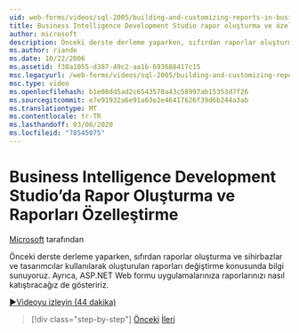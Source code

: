 ```yaml
---
uid: web-forms/videos/sql-2005/building-and-customizing-reports-in-business-intelligence-development-studio
title: Business Intelligence Development Studio rapor oluşturma ve özelleştirme | Microsoft Docs
author: microsoft
description: Önceki derste derleme yaparken, sıfırdan raporlar oluşturma ve sihirbazlar ve tasarımcılar kullanılarak oluşturulan raporları değiştirme konusunda bilgi sunuyoruz. Biz...
ms.author: riande
ms.date: 10/22/2006
ms.assetid: f38a1055-d387-49c2-aa1b-693688417c15
msc.legacyurl: /web-forms/videos/sql-2005/building-and-customizing-reports-in-business-intelligence-development-studio
msc.type: video
ms.openlocfilehash: b1e08dd5ad2c6543570a43c58997ab15353d7f26
ms.sourcegitcommit: e7e91932a6e91a63e2e46417626f39d6b244a3ab
ms.translationtype: MT
ms.contentlocale: tr-TR
ms.lasthandoff: 03/06/2020
ms.locfileid: "78545075"
---
```

# <a name="building-and-customizing-reports-in-business-intelligence-development-studio"></a>Business Intelligence Development Studio’da Rapor Oluşturma ve Raporları Özelleştirme

[Microsoft](https://github.com/microsoft) tarafından

Önceki derste derleme yaparken, sıfırdan raporlar oluşturma ve sihirbazlar ve tasarımcılar kullanılarak oluşturulan raporları değiştirme konusunda bilgi sunuyoruz. Ayrıca, ASP.NET Web formu uygulamalarınıza raporlarınızı nasıl katıştıracağız de gösteririz.

[&#9654;Videoyu izleyin (44 dakika)](https://channel9.msdn.com/Blogs/ASP-NET-Site-Videos/building-and-customizing-reports-in-business-intelligence-development-studio)

> [!div class="step-by-step"]
> [Önceki](getting-started-with-reporting-services.md)
> [İleri](creating-and-using-stored-procedures.md)
